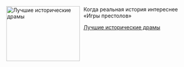 <!--2025-06-06 08:00:48-->
<div class="yb">
  <div class="rss kino_teatr"><a href="https://www.kino-teatr.ru/blog/y2025/6-6/2087/" title="Лучшие исторические драмы"><img src="https://www.kino-teatr.ru/blog/7/8/2087/poster.jpg" width="196" height="147" align="left" hspace="5" style="margin: 0px 10px 0px 5px" alt="Лучшие исторические драмы"/></a>Когда реальная история интереснее «Игры престолов» <p class="titl"><a href="https://www.kino-teatr.ru/blog/y2025/6-6/2087/">Лучшие исторические драмы</a></p></div>
</div>
